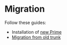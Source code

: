 # Migration

Follow these guides:

- Installation of [new Prime](https://git.respina.net/development/docs/-/blob/master/projects/prime/INSTALL.md)
- [Migration from old trunk](https://git.respina.net/backend/rspsrv/-/blob/trunk-wo-cgrates/MIGRATE.md)
